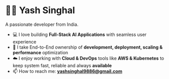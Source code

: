 # 👨‍💻 Yash Singhal

A passionate developer from India.

- 💻 I love building **Full-Stack AI Applications** with seamless user experience
- 🔭 I take End-to-End ownership of **development, deployment, scaling & performance** optimization  
- ☁️ I enjoy working with **Cloud & DevOps** tools like **AWS & Kubernetes** to keep system fast, reliable and always **available**  
- 📫 How to reach me: **yashsinghal9886@gmail.com**
